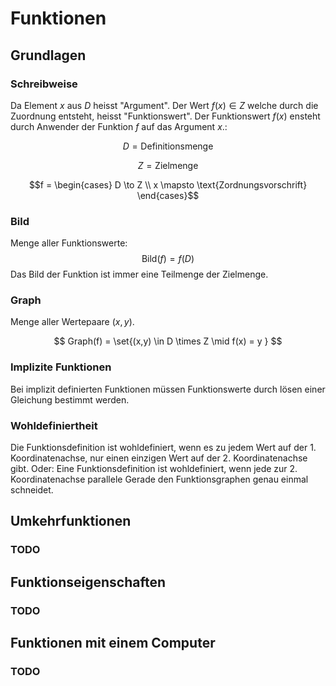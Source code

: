 
# Funktionen
## Grundlagen

### Schreibweise
Da Element $x$ aus $D$ heisst "Argument". Der Wert $f(x) \in Z$ welche durch die Zuordnung entsteht, heisst "Funktionswert".
Der Funktionswert $f(x)$ ensteht durch Anwender der Funktion $f$ auf das Argument $x$.:

$$ D = \text{Definitionsmenge} $$

$$ Z = \text{Zielmenge}$$

```math
f =
  \begin{cases}
    D \to Z \\
    x \mapsto \text{Zordnungsvorschrift}
  \end{cases}
```


### Bild
Menge aller Funktionswerte:
$$\text{Bild}(f) = f(D)$$
Das Bild der Funktion ist immer eine Teilmenge der Zielmenge.

### Graph
Menge aller Wertepaare $(x,y)$.

$$ Graph(f) = \set{(x,y) \in D \times Z \mid f(x) = y } $$

### Implizite Funktionen
Bei implizit definierten Funktionen müssen Funktionswerte durch lösen einer Gleichung bestimmt werden.

### Wohldefiniertheit
Die Funktionsdefinition ist wohldefiniert, wenn es zu jedem Wert auf der 1. Koordinatenachse, 
nur einen einzigen Wert auf der 2. Koordinatenachse gibt.
Oder: Eine Funktionsdefinition ist wohldefiniert,
wenn jede zur 2. Koordinatenachse parallele Gerade den Funktionsgraphen genau einmal schneidet.

## Umkehrfunktionen
### TODO

## Funktionseigenschaften
### TODO

## Funktionen mit einem Computer
### TODO
